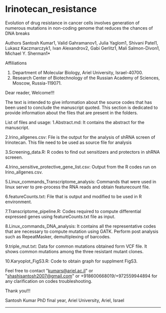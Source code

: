 # Irinotecan_resistance
Evolution of drug resistance in cancer cells involves generation of numerous mutations in non-coding genome that reduces the chances of DNA breaks


Authors
Santosh Kumar1, Valid Gahramanov1, Julia Yaglom1, Shivani Patel1, Lukasz Kaczmarczyk1, Ivan Alexandrov2, Gabi Gerlitz1, Mali Salmon-Divon1, Michael Y. Sherman1*

Affiliations 
1.	Department of Molecular Biology, Ariel University, Israel-40700.
2.	Research Center of Biotechnology of the Russian Academy of Sciences, Moscow, Russia-119071.


Dear reader,
Welcome!!!

The text is intended to give information about the source codes that has been used to conclude the manuscript quoted.
This section is dedicated to provide information about the files that are present in the folders.

List of files and usage:
1.Abstract.md: It contains the abstract for the manuscript.

2.Irino_allgenes.csv: File is the output for the analysis of shRNA screen of Irinotecan. This file need to be used as source file for analysis

3.Screening_data.R: R codes to find out sensitizers and protectors in shRNA screeen.

4.Irino_sensitive_protective_gene_list.csv: Output from the R codes run on Irino_allgenes.csv.

5.Linux_commands_Transcriptome_analysis: Commands that were used in linux server to pre-process the RNA reads and obtain featurecount file.

6.featureCounts.txt: File that is output and modified to be used in R environment.

7.Transcriptome_pipeline.R: Codes required to compute differential expressed genes using featureCounts.txt file as input.

8.Linux_commands_DNA_analysis: It contains all the representative codes that are necessary to compute mutation using GATK. Perform post analysis such as RepeatMasker, demultiplexing of barcodes.

9.triple_mut.txt: Data for common mutations obtained form VCF file. It shows common mutations among the three resistant mutant clones.

10.Karyoplot_FigS3.R: Code to obtain graph for supplment FigS3.

Feel free to contact "kumars@ariel.ac.il" or "shashisantosh2007@gmail.com" or +918600668019/+972559944894 for any clarification on codes troubleshooting.

Thank you!!!

Santosh Kumar
PhD final year, Ariel University, Ariel, Israel

*************
